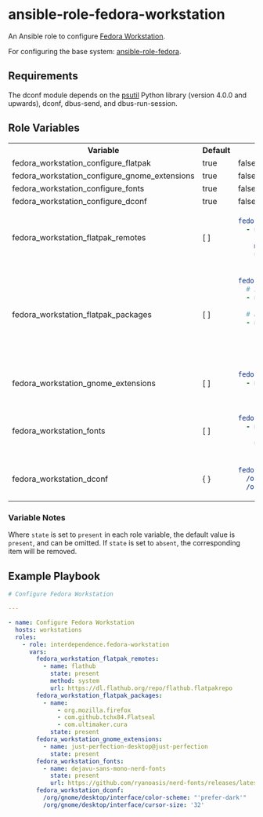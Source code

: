# ansible-role-fedora-workstation

An Ansible role to configure [Fedora Workstation].

For configuring the base system: [ansible-role-fedora].

## Requirements

The dconf module depends on the [psutil] Python library (version 4.0.0 and upwards), dconf, dbus-send, and dbus-run-session.

## Role Variables

<table>
<tr>
<th>Variable</th>
<th>Default</th>
<th>Example</th>
</tr>
<tr>
<td>fedora_workstation_configure_flatpak</td>
<td>true</td>
<td>false</td>
</tr>
<tr>
<td>fedora_workstation_configure_gnome_extensions</td>
<td>true</td>
<td>false</td>
</tr>
<tr>
<td>fedora_workstation_configure_fonts</td>
<td>true</td>
<td>false</td>
</tr>
<tr>
<td>fedora_workstation_configure_dconf</td>
<td>true</td>
<td>false</td>
</tr>
<tr>
<td>fedora_workstation_flatpak_remotes</td>
<td>[ ]</td>
<td>

```yaml
fedora_workstation_flatpak_remotes:
  - name: flathub
    state: present
    method: system
    url: https://dl.flathub.org/repo/flathub.flatpakrepo
```

</td>
</tr>
<tr>
<td>fedora_workstation_flatpak_packages</td>
<td>[ ]</td>
<td>

```yaml
fedora_workstation_flatpak_packages:
  # Individual package
  - name: org.mozilla.firefox
    state: present
  # List of packages
  - name: 
      - com.github.tchx84.Flatseal
      - com.ultimaker.cura
    state: present
```

</td>
</tr>
<tr>
<td>fedora_workstation_gnome_extensions</td>
<td>[ ]</td>
<td>

```yaml
fedora_workstation_gnome_extensions:
  - name: just-perfection-desktop@just-perfection
    state: present
```

</td>
</tr>
<tr>
<td>fedora_workstation_fonts</td>
<td>[ ]</td>
<td>

```yaml
fedora_workstation_fonts:
  - name: dejavu-sans-mono-nerd-fonts
    state: present
    url: https://github.com/ryanoasis/nerd-fonts/releases/latest/download/DejaVuSansMono.zip
```

</td>
</tr>
<tr>
<td>fedora_workstation_dconf</td>
<td>{ }</td>
<td>

```yaml
fedora_workstation_dconf:
  /org/gnome/desktop/interface/color-scheme: "'prefer-dark'"
  /org/gnome/desktop/interface/cursor-size: '32'
```

</td>
</tr>
</table>

### Variable Notes

Where `state` is set to `present` in each role variable, the default value is `present`, and can be omitted. If `state` is set to `absent`, the corresponding item will be removed.

## Example Playbook

```yaml
# Configure Fedora Workstation

---

- name: Configure Fedora Workstation
  hosts: workstations
  roles:
    - role: interdependence.fedora-workstation
      vars:
        fedora_workstation_flatpak_remotes:
          - name: flathub
            state: present
            method: system
            url: https://dl.flathub.org/repo/flathub.flatpakrepo
        fedora_workstation_flatpak_packages:
          - name:
              - org.mozilla.firefox
              - com.github.tchx84.Flatseal
              - com.ultimaker.cura
            state: present
        fedora_workstation_gnome_extensions:
          - name: just-perfection-desktop@just-perfection
            state: present
        fedora_workstation_fonts:
          - name: dejavu-sans-mono-nerd-fonts
            state: present
            url: https://github.com/ryanoasis/nerd-fonts/releases/latest/download/DejaVuSansMono.zip
        fedora_workstation_dconf:
          /org/gnome/desktop/interface/color-scheme: "'prefer-dark'"
          /org/gnome/desktop/interface/cursor-size: '32'
```

[Fedora Workstation]: https://getfedora.org/en/workstation/
[ansible-role-fedora]: https://github.com/interdependence/ansible-role-fedora
[psutil]: https://pypi.org/project/psutil/
